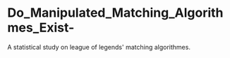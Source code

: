 # Do_Manipulated_Matching_Algorithmes_Exist-
A statistical study on league of legends' matching algorithmes. 

